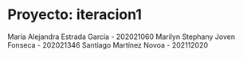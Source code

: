 # Proyecto: iteracion1

María Alejandra Estrada García - 202021060
Marilyn Stephany Joven Fonseca - 202021346
Santiago Martínez Novoa - 202112020
